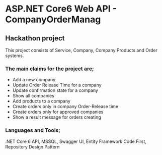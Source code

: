 # ASP.NET Core6 Web API - CompanyOrderManag
## Hackathon project

This project consists  of Service, Company, Company Products and Order systems.

### The main claims for the project are;
- Add a new company
- Update Order Release Time for a company
- Update confirmation state for a company
- Show all companies
- Add products to a company
- Create orders only in company Order-Release time
- Create orders only for approved companies
- Show a result message for orders creating

### Languages and Tools;
.NET Core 6 API, MSSQL, Swagger UI, Entity Framework Code First, Repository Design Pattern
